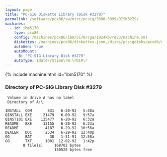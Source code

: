 ```yaml
---
layout: page
title: "PC-SIG Diskette Library (Disk #3279)"
permalink: /software/pcx86/sw/misc/pcsig/3000-3999/DISK3279/
machines:
  - id: ibm5170
    type: pcx86
    config: /machines/pcx86/ibm/5170/cga/1024kb/rev3/machine.xml
    diskettes: /machines/pcx86/diskettes.json,/disks/pcsigdisks/pcx86/diskettes.json
    autoGen: true
    autoMount:
      B: "PC-SIG Library Disk #3279"
    autoType: $date\r$time\rB:\rDIR\r
---
```


{% include machine.html id="ibm5170" %}

### Directory of PC-SIG Library Disk #3279

     Volume in drive A has no label
     Directory of A:\

    INSTALL  COM       831   6-20-92   5:48a
    QINSTALL EXE     21479   6-09-92   9:57a
    QINST101 EXE    125477   6-20-92   6:32a
    README   EXE     13155   6-20-92   6:23a
    README            4187   6-29-92  10:56a
    DEALER   DOC      2534   6-29-92  12:40p
    GO       BAT        38   1-31-91  12:58a
    GO       TXT      1001  12-02-92   1:42p
            8 file(s)     168702 bytes
                          150528 bytes free
